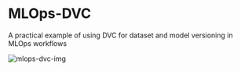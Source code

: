 # MLOps-DVC
A practical example of using DVC for dataset and model versioning in MLOps workflows

![mlops-dvc-img](https://github.com/user-attachments/assets/b55ffbdc-e67e-408f-87bb-466dadcbe5d3)

